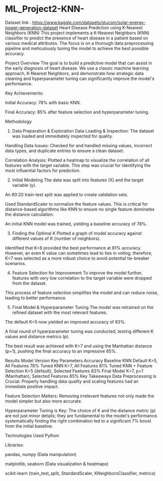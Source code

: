 # ML_Project2-KNN-
Dataset link : https://www.kaggle.com/datasets/stucom/solar-energy-power-generation-dataset
Heart Disease Prediction using K-Nearest Neighbors (KNN)
This project implements a K-Nearest Neighbors (KNN) classifier to predict the presence of heart disease in a patient based on various medical attributes. The focus is on a thorough data preprocessing pipeline and meticulously tuning the model to achieve the best possible accuracy.

Project Overview
The goal is to build a predictive model that can assist in the early diagnosis of heart disease. We use a classic machine learning approach, K-Nearest Neighbors, and demonstrate how strategic data cleaning and hyperparameter tuning can significantly improve the model's performance.

Key Achievements:

Initial Accuracy: 78% with basic KNN.

Final Accuracy: 85% after feature selection and hyperparameter tuning.

Methodology
1. Data Preparation & Exploration
Data Loading & Inspection: The dataset was loaded and immediately inspected for quality.

Handling Data Issues: Checked for and handled missing values, incorrect data types, and duplicate entries to ensure a clean dataset.

Correlation Analysis: Plotted a heatmap to visualize the correlation of all features with the target variable. This step was crucial for identifying the most influential factors for prediction.

2. Initial Modeling
The data was split into features (X) and the target variable (y).

An 80:20 train-test split was applied to create validation sets.

Used StandardScaler to normalize the feature values. This is critical for distance-based algorithms like KNN to ensure no single feature dominates the distance calculation.

An initial KNN model was trained, yielding a baseline accuracy of 78%.

3. Finding the Optimal K
Plotted a graph of model accuracy against different values of K (number of neighbors).

Identified that K=8 provided the best performance at 81% accuracy. However, an even K value can sometimes lead to ties in voting; therefore, K=7 was selected as a more robust choice to avoid potential tie-breaker scenarios.

4. Feature Selection for Improvement
To improve the model further, features with very low correlation to the target variable were dropped from the dataset.

This process of feature selection simplifies the model and can reduce noise, leading to better performance.

5. Final Model & Hyperparameter Tuning
The model was retrained on the refined dataset with the most relevant features.

The default K=5 now yielded an improved accuracy of 83%.

A final round of hyperparameter tuning was conducted, testing different K values and distance metrics (p).

The best result was achieved with K=7 and using the Manhattan distance (p=1), pushing the final accuracy to an impressive 85%.

Results
Model Version	Key Parameters	Accuracy
Baseline KNN	Default K=5, All Features	78%
Tuned KNN	K=7, All Features	81%
Tuned KNN + Feature Selection	K=5 (default), Selected Features	83%
Final Model	K=7, p=1 (Manhattan), Selected Features	85%
Key Takeaways
Data Preprocessing is Crucial: Properly handling data quality and scaling features had an immediate positive impact.

Feature Selection Matters: Removing irrelevant features not only made the model simpler but also more accurate.

Hyperparameter Tuning is Key: The choice of K and the distance metric (p) are not just minor details; they are fundamental to the model's performance. systematically finding the right combination led to a significant 7% boost from the initial baseline.

Technologies Used
Python

Libraries:

pandas, numpy (Data manipulation)

matplotlib, seaborn (Data visualization & heatmaps)

scikit-learn (train_test_split, StandardScaler, KNeighborsClassifier, metrics)
